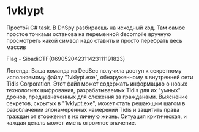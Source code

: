 # 1vklypt
Простой C# task.
В DnSpy разбираешь на исходный код. Там самое простое точками останова на переменной decompile вручную просмотреть какой символ надо ставить и просто перебрать весь массив

Flag - SibadiCTF{069052042311423111191823}

Легенда:
Ваша команда из DedSec получила доступ к секретному исполняемому файлу "1vklypt.exe", обнаруженному в внутренней сети Tidis Corporation. Этот файл может содержать информацию о новых технологиях шифрования, разрабатываемых Tidis для их "умных" дронов, предназначенных для слежения за гражданами.
Выяснение секретов, скрытых в "1vklypt.exe", может стать решающим шагом в разоблачении злонамеренных намерений Tidis и защитить права граждан от вторжения в их личную жизнь. Ситуация критическая, и каждая деталь может иметь огромное значение.

